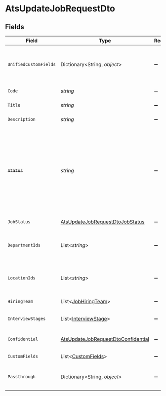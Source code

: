 # AtsUpdateJobRequestDto


## Fields

| Field                                                                                                                                      | Type                                                                                                                                       | Required                                                                                                                                   | Description                                                                                                                                | Example                                                                                                                                    |
| ------------------------------------------------------------------------------------------------------------------------------------------ | ------------------------------------------------------------------------------------------------------------------------------------------ | ------------------------------------------------------------------------------------------------------------------------------------------ | ------------------------------------------------------------------------------------------------------------------------------------------ | ------------------------------------------------------------------------------------------------------------------------------------------ |
| `UnifiedCustomFields`                                                                                                                      | Dictionary<String, *object*>                                                                                                               | :heavy_minus_sign:                                                                                                                         | Custom Unified Fields configured in your StackOne project                                                                                  | {<br/>"my_project_custom_field_1": "REF-1236",<br/>"my_project_custom_field_2": "some other value"<br/>}                                   |
| `Code`                                                                                                                                     | *string*                                                                                                                                   | :heavy_minus_sign:                                                                                                                         | Code of the job                                                                                                                            | 184919                                                                                                                                     |
| `Title`                                                                                                                                    | *string*                                                                                                                                   | :heavy_minus_sign:                                                                                                                         | Title of the job                                                                                                                           | Software Engineer                                                                                                                          |
| `Description`                                                                                                                              | *string*                                                                                                                                   | :heavy_minus_sign:                                                                                                                         | Description of the job                                                                                                                     | Responsible for identifying business requirements                                                                                          |
| ~~`Status`~~                                                                                                                               | *string*                                                                                                                                   | :heavy_minus_sign:                                                                                                                         | : warning: ** DEPRECATED **: This will be removed in a future release, please migrate away from it as soon as possible.<br/><br/>Status of the job | archived                                                                                                                                   |
| `JobStatus`                                                                                                                                | [AtsUpdateJobRequestDtoJobStatus](../../Models/Components/AtsUpdateJobRequestDtoJobStatus.md)                                              | :heavy_minus_sign:                                                                                                                         | Status of the job                                                                                                                          |                                                                                                                                            |
| `DepartmentIds`                                                                                                                            | List<*string*>                                                                                                                             | :heavy_minus_sign:                                                                                                                         | Department ids of the job                                                                                                                  | [<br/>"308570",<br/>"308571",<br/>"308572"<br/>]                                                                                           |
| `LocationIds`                                                                                                                              | List<*string*>                                                                                                                             | :heavy_minus_sign:                                                                                                                         | Location ids of the job                                                                                                                    | [<br/>"668570",<br/>"678571",<br/>"688572"<br/>]                                                                                           |
| `HiringTeam`                                                                                                                               | List<[JobHiringTeam](../../Models/Components/JobHiringTeam.md)>                                                                            | :heavy_minus_sign:                                                                                                                         | Hiring team for the job.                                                                                                                   |                                                                                                                                            |
| `InterviewStages`                                                                                                                          | List<[InterviewStage](../../Models/Components/InterviewStage.md)>                                                                          | :heavy_minus_sign:                                                                                                                         | Interview stages for the job.                                                                                                              |                                                                                                                                            |
| `Confidential`                                                                                                                             | [AtsUpdateJobRequestDtoConfidential](../../Models/Components/AtsUpdateJobRequestDtoConfidential.md)                                        | :heavy_minus_sign:                                                                                                                         | Confidential status of the job                                                                                                             |                                                                                                                                            |
| `CustomFields`                                                                                                                             | List<[CustomFields](../../Models/Components/CustomFields.md)>                                                                              | :heavy_minus_sign:                                                                                                                         | The job custom fields                                                                                                                      |                                                                                                                                            |
| `Passthrough`                                                                                                                              | Dictionary<String, *object*>                                                                                                               | :heavy_minus_sign:                                                                                                                         | Value to pass through to the provider                                                                                                      | {<br/>"other_known_names": "John Doe"<br/>}                                                                                                |